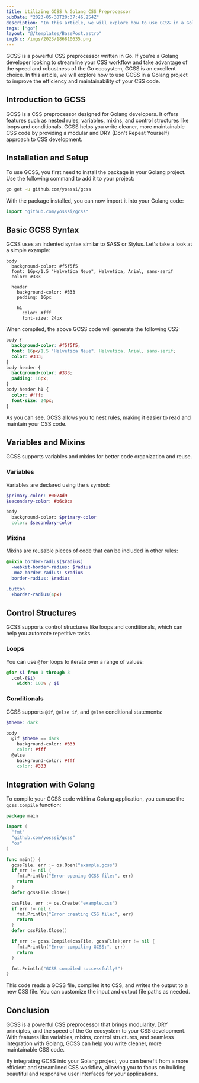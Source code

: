 ```yaml
---
title: Utilizing GCSS A Golang CSS Preprocessor
pubDate: "2023-05-30T20:37:46.254Z"
description: "In this article, we will explore how to use GCSS in a Golang project to improve the efficiency and maintainability of your CSS code."
tags: ["go"]
layout: "@/templates/BasePost.astro"
imgSrc: /imgs/2023/186810635.png
---
```



GCSS is a powerful CSS preprocessor written in Go. If you're a Golang developer looking to streamline your CSS workflow and take advantage of the speed and robustness of the Go ecosystem, GCSS is an excellent choice. In this article, we will explore how to use GCSS in a Golang project to improve the efficiency and maintainability of your CSS code.

## Introduction to GCSS

GCSS is a CSS preprocessor designed for Golang developers. It offers features such as nested rules, variables, mixins, and control structures like loops and conditionals. GCSS helps you write cleaner, more maintainable CSS code by providing a modular and DRY (Don't Repeat Yourself) approach to CSS development.

## Installation and Setup

To use GCSS, you first need to install the package in your Golang project. Use the following command to add it to your project:

```bash
go get -u github.com/yosssi/gcss
```

With the package installed, you can now import it into your Golang code:

```go
import "github.com/yosssi/gcss"
```

## Basic GCSS Syntax

GCSS uses an indented syntax similar to SASS or Stylus. Let's take a look at a simple example:

```gcss
body
  background-color: #f5f5f5
  font: 16px/1.5 "Helvetica Neue", Helvetica, Arial, sans-serif
  color: #333

  header
    background-color: #333
    padding: 16px

    h1
      color: #fff
      font-size: 24px
```

When compiled, the above GCSS code will generate the following CSS:

```css
body {
  background-color: #f5f5f5;
  font: 16px/1.5 "Helvetica Neue", Helvetica, Arial, sans-serif;
  color: #333;
}
body header {
  background-color: #333;
  padding: 16px;
}
body header h1 {
  color: #fff;
  font-size: 24px;
}
```

As you can see, GCSS allows you to nest rules, making it easier to read and maintain your CSS code.

## Variables and Mixins

GCSS supports variables and mixins for better code organization and reuse.

### Variables

Variables are declared using the `$` symbol:

```scss
$primary-color: #0074d9
$secondary-color: #b6c0ca

body
  background-color: $primary-color
  color: $secondary-color
```

### Mixins

Mixins are reusable pieces of code that can be included in other rules:

```scss
@mixin border-radius($radius)
  -webkit-border-radius: $radius
  -moz-border-radius: $radius
  border-radius: $radius

.button
  +border-radius(4px)
```

## Control Structures

GCSS supports control structures like loops and conditionals, which can help you automate repetitive tasks.

### Loops

You can use `@for` loops to iterate over a range of values:

```scss
@for $i from 1 through 3
  .col-{$i}
    width: 100% / $i
```

### Conditionals

GCSS supports `@if`, `@else if`, and `@else` conditional statements:

```scss
$theme: dark

body
  @if $theme == dark
    background-color: #333
    color: #fff
  @else
    background-color: #fff
    color: #333
```

## Integration with Golang

To compile your GCSS code within a Golang application, you can use the `gcss.Compile` function:

```go
package main

import (
  "fmt"
  "github.com/yosssi/gcss"
  "os"
)

func main() {
  gcssFile, err := os.Open("example.gcss")
  if err != nil {
    fmt.Println("Error opening GCSS file:", err)
    return
  }
  defer gcssFile.Close()

  cssFile, err := os.Create("example.css")
  if err != nil {
    fmt.Println("Error creating CSS file:", err)
    return
  }
  defer cssFile.Close()

  if err := gcss.Compile(cssFile, gcssFile);err != nil {
    fmt.Println("Error compiling GCSS:", err)
    return
  }

  fmt.Println("GCSS compiled successfully!")
}
```

This code reads a GCSS file, compiles it to CSS, and writes the output to a new CSS file. You can customize the input and output file paths as needed.

## Conclusion

GCSS is a powerful CSS preprocessor that brings modularity, DRY principles, and the speed of the Go ecosystem to your CSS development. With features like variables, mixins, control structures, and seamless integration with Golang, GCSS can help you write cleaner, more maintainable CSS code.

By integrating GCSS into your Golang project, you can benefit from a more efficient and streamlined CSS workflow, allowing you to focus on building beautiful and responsive user interfaces for your applications.
